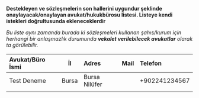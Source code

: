 **Destekleyen ve sözleşmelerin son hallerini uygundur şeklinde onaylayacak/onaylayan avukat/hukukbürosu listesi. Listeye kendi istekleri doğrultusunda ekleneceklerdir**

*Bu liste aynı zamanda burada ki sözleşmeleri kullanan şahıs/kurum için herhangi bir anlaşmazlık durumunda **vekalet verilebilecek avukatlar** olarak ta görülebilir.*

|Avukat/Büro İsmi|İl|Adres|Mail|Telefon|
|:---|:---:|:---|:---|:---|
|Test Deneme|Bursa|Bursa Nilüfer||+902241234567|
|   |   |   |   |   |
